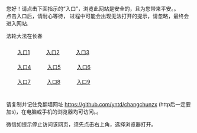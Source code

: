 您好！请点击下面指示的“入口”，浏览此网站是安全的，且为您带来平安。。 <br/>
点击入口后，请耐心等待， 过程中可能会出现无法打开的提示，请忽略，最终会进入网站. </br>

法轮大法在长春<br/>
<div style="padding:10px"><a style="margin:20px" target="_blank" href="https://d2io1uyojb01u2.cloudfront.net/2Qpsp?jsgmvq" id="ccLink1" rel="nofollow">入口1</a> <a target="_blank" style="margin:20px" href="https://d1rwq8o05gtf8s.cloudfront.net/2Qpsp?lbveoss" id="ccLink2" rel="nofollow">入口2</a> <a style="margin:20px" target="_blank" href="https://d2u8hhdh7zkcth.cloudfront.net/2Qpsp?phtag" id="ccLink3" rel="nofollow">入口3</a></div>

<div style="padding:10px" ><a style="margin:20px" target="_blank" href="https://d2io1uyojb01u2.cloudfront.net/2Qpsp?jsgmvq" id="ccLink4" rel="nofollow">入口4</a> <a style="margin:20px" href="https://d1rwq8o05gtf8s.cloudfront.net/2Qpsp?lbveoss" target="_blank" id="ccLink5" rel="nofollow">入口5</a> <a style="margin:20px" href="https://d2u8hhdh7zkcth.cloudfront.net/2Qpsp?phtag" target="_blank" id="ccLink6" rel="nofollow">入口6</a></div>

<div style="padding:10px"><a style="margin:20px" target="_blank" href="https://d2io1uyojb01u2.cloudfront.net/2Qpsp?jsgmvq" id="ccLink7" rel="nofollow">入口7</a> <a style="margin:20px" href="https://d1rwq8o05gtf8s.cloudfront.net/2Qpsp?lbveoss" target="_blank" id="ccLink8" rel="nofollow">入口8</a> <a style="margin:20px" target="_blank" href="https://d2u8hhdh7zkcth.cloudfront.net/2Qpsp?phtag" id="ccLink9" rel="nofollow">入口9</a></div>

<br/>



请复制并记住免翻墙网址 https://github.com/yntd/changchunzx (http后一定要加s)，在电脑或手机的浏览器均可访问。。<br/>

微信如提示停止访问该网页，须先点击右上角，选择浏览器打开。
